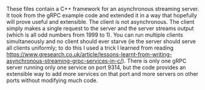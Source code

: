 
 These files contain a C++ framework for an asynchronous streaming server. It took from the gRPC example code and extended it in a way that hopefully will prove useful and extensible. 
  The client is not asynchronous. The client simply makes a single request to the server and the server streams output (which is all odd numbers from 1999 to 1). You can run multiple clients simultaneously and no client should ever starve (ie the server should serve all clients uniformly; to do this I used a trick I learned from reading https://www.gresearch.co.uk/article/lessons-learnt-from-writing-asynchronous-streaming-grpc-services-in-c/). There is only one gRPC server running only one service on port 9314, but the code provides an extensible way to add more services on that port and more servers on other ports without modifying much code.      
